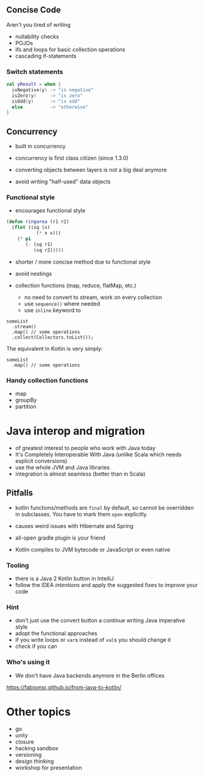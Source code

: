
## Concise Code

Aren't you tired of writing 

- nullability checks 
- POJOs
- ifs and loops for basic collection operations
- cascading if-statements


### Switch statements

```kotlin
val yResult = when {
  isNegative(y) -> "is negative"
  isZero(y)     -> "is zero"
  isOdd(y)      -> "is odd"
  else          -> "otherwise"
}
```
  
    
## Concurrency
- built in concurrency
- concurrency is first class citizen (since 1.3.0)


- converting objects between layers is not a big deal anymore
- avoid writing "half-used" data objects 

### Functional style
- encourages functional style

```lisp
(defun ringarea (r1 r2)
  (flet ((sq (x)
           (* x x)))
    (* pi
       (- (sq r1)
          (sq r2)))))
```

- shorter / more concise method due to functional style
- avoid nestings
- collection functions (map, reduce, flatMap, etc.)
 
    - no need to convert to stream, work on every collection
    - use `sequence()` where needed
    - use `inline` keyword to 

```
someList
  .stream()
  .map() // some operations
  .collect(Collectors.toList());
```

The equivalent in Kotlin is very simply:

```
someList
  .map() // some operations
``` 


### Handy collection functions

- map
- groupBy
- partition


# Java interop and migration
- of greatest interest to people who work with Java today
- It's Completely Interoperable With Java (unlike Scala which needs explicit conversions)
- use the whole JVM and Java libraries
- integration is almost seamless (better than in Scala)


## Pitfalls
- kotlin functions/methods are `final` by default, so cannot be overridden in subclasses. You have to mark them `open` explicitly.
- causes weird issues with Hibernate and Spring
- all-open gradle plugin is your friend

- Kotlin compiles to JVM bytecode or JavaScript or even native


### Tooling

- there is a Java 2 Kotlin button in IntelliJ
- follow the IDEA _intentions_ and apply the suggested fixes to improve your code


### Hint

- don't just use the convert button a continue writing Java imperative style
- adopt the functional approaches
- if you write loops or `var`s instead of `val`s you should change it
- check if you can 

### Who's using it

- We don't have Java backends anymore in the Berlin offices


https://fabiomsr.github.io/from-java-to-kotlin/



# Other topics
- go
- unity
- closure
- hacking sandbox
- versioning
- design thinking
- workshop for presentation
